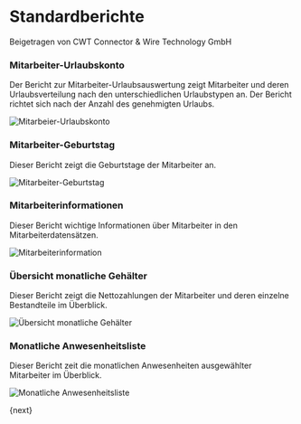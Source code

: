 <!-- add-breadcrumbs -->
# Standardberichte
<span class="text-muted contributed-by">Beigetragen von CWT Connector & Wire Technology GmbH</span>

### Mitarbeiter-Urlaubskonto

Der Bericht zur Mitarbeiter-Urlaubsauswertung zeigt Mitarbeiter und deren Urlaubsverteilung nach den unterschiedlichen Urlaubstypen an. Der Bericht richtet sich nach der Anzahl des genehmigten Urlaubs.

<img alt="Mitarbeier-Urlaubskonto" class="screenshot" src="/docs/assets/img/human-resources/employee-leave-balance-report.png">

### Mitarbeiter-Geburtstag

Dieser Bericht zeigt die Geburtstage der Mitarbeiter an.

<img alt="Mitarbeiter-Geburtstag" class="screenshot" src="/docs/assets/img/human-resources/employee-birthday-report.png">

### Mitarbeiterinformationen

Dieser Bericht wichtige Informationen über Mitarbeiter in den Mitarbeiterdatensätzen.

<img alt="Mitarbeiterinformation" class="screenshot" src="/docs/assets/img/human-resources/employee-information-report.png">

### Übersicht monatliche Gehälter

Dieser Bericht zeigt die Nettozahlungen der Mitarbeiter und deren einzelne Bestandteile im Überblick.

<img alt="Übersicht monatliche Gehälter" class="screenshot" src="/docs/assets/img/human-resources/monthly-salary-register-report.png">

### Monatliche Anwesenheitsliste

Dieser Bericht zeit die monatlichen Anwesenheiten ausgewählter Mitarbeiter im Überblick.

<img alt="Monatliche Anwesenheitsliste" class="screenshot" src="/docs/assets/img/human-resources/monthly-attendance-sheet-report.png">

{next}
